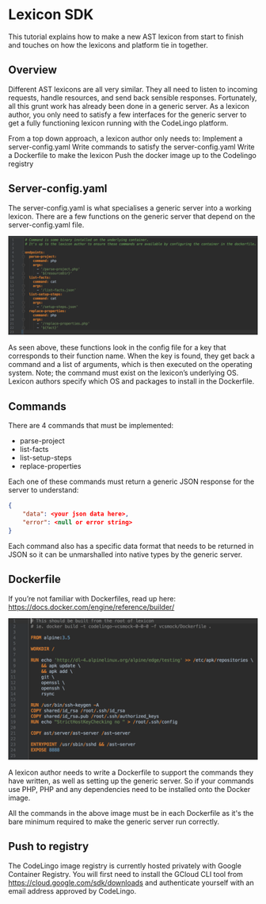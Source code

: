 # Lexicon SDK
This tutorial explains how to make a new AST lexicon from start to finish and touches on how the lexicons and platform tie in together.
 
 
## Overview
Different AST lexicons are all very similar. They all need to listen to incoming requests, handle resources, and send back sensible responses. Fortunately, all this grunt work has already been done in a generic server. As a lexicon author, you only need to satisfy a few interfaces for the generic server to get a fully functioning lexicon running with the CodeLingo platform.
 
From a top down approach, a lexicon author only needs to:
Implement a server-config.yaml
Write commands to satisfy the server-config.yaml
Write a Dockerfile to make the lexicon
Push the docker image up to the Codelingo registry


## Server-config.yaml
The server-config.yaml is what specialises a generic server into a working lexicon. There are a few functions on the generic server that depend on the server-config.yaml file. 

![ServerConfig](images/serverconfig.png)

As seen above, these functions look in the config file for a key that corresponds to their function name. When the key is found, they get back a command and a list of arguments, which is then executed on the operating system. Note; the command must exist on the lexicon’s underlying OS. Lexicon authors specify which OS and packages to install in the Dockerfile.
 
 
## Commands
There are 4 commands that must be implemented:
* parse-project
* list-facts
* list-setup-steps
* replace-properties
 
Each one of these commands must return a generic JSON response for the server to understand:
```json
{
	"data": <your json data here>,
	"error": <null or error string>
}
```
 
Each command also has a specific data format that needs to be returned in JSON so it can be unmarshalled into native types by the generic server.
 

## Dockerfile
If you’re not familiar with Dockerfiles, read up here: https://docs.docker.com/engine/reference/builder/
 
![GenericAstDockerfile](images/genericastdockerfile.png)
 
A lexicon author needs to write a Dockerfile to support the commands they have written, as well as setting up the generic server. So if your commands use PHP, PHP and any dependencies need to be installed onto the Docker image.
 
All the commands in the above image must be in each Dockerfile as it's the bare minimum required to make the generic server run correctly.
 
 
## Push to registry
The CodeLingo image registry is currently hosted privately with Google Container Registry. You will first need to install the GCloud CLI tool from https://cloud.google.com/sdk/downloads and authenticate yourself with an email address approved by CodeLingo.
 
